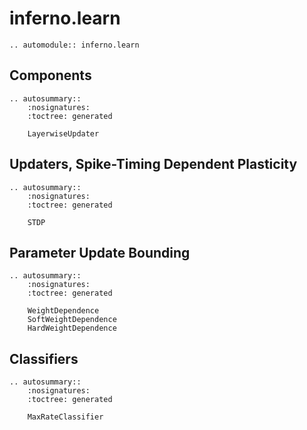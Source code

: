 # inferno.learn

```{eval-rst}
.. automodule:: inferno.learn
```

## Components
```{eval-rst}
.. autosummary::
    :nosignatures:
    :toctree: generated

    LayerwiseUpdater
```

## Updaters, Spike-Timing Dependent Plasticity
```{eval-rst}
.. autosummary::
    :nosignatures:
    :toctree: generated

    STDP
```

## Parameter Update Bounding
```{eval-rst}
.. autosummary::
    :nosignatures:
    :toctree: generated

    WeightDependence
    SoftWeightDependence
    HardWeightDependence
```

## Classifiers
```{eval-rst}
.. autosummary::
    :nosignatures:
    :toctree: generated

    MaxRateClassifier
```